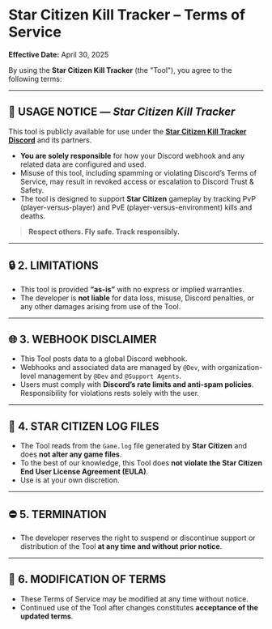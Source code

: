 # Star Citizen Kill Tracker – Terms of Service  
**Effective Date:** April 30, 2025

By using the **Star Citizen Kill Tracker** (the "Tool"), you agree to the following terms:

---

## 📘 USAGE NOTICE — *Star Citizen Kill Tracker*

This tool is publicly available for use under the [**Star Citizen Kill Tracker Discord**](https://discord.gg/jxfHnGQqj7) and its partners.

- **You are solely responsible** for how your Discord webhook and any related data are configured and used.  
- Misuse of this tool, including spamming or violating Discord’s Terms of Service, may result in revoked access or escalation to Discord Trust & Safety.  
- The tool is designed to support **Star Citizen** gameplay by tracking PvP (player-versus-player) and PvE (player-versus-environment) kills and deaths.

> **Respect others. Fly safe. Track responsibly.**

---

## 🔒 2. LIMITATIONS

- This tool is provided **“as-is”** with no express or implied warranties.  
- The developer is **not liable** for data loss, misuse, Discord penalties, or any other damages arising from use of the Tool.

---

## 🌐 3. WEBHOOK DISCLAIMER

- This Tool posts data to a global Discord webhook.  
- Webhooks and associated data are managed by `@Dev`, with organization-level management by `@Dev` and `@Support Agents`.  
- Users must comply with **Discord’s rate limits and anti-spam policies**. Responsibility for violations rests solely with the user.

---

## 📄 4. STAR CITIZEN LOG FILES

- The Tool reads from the `Game.log` file generated by **Star Citizen** and does **not alter any game files**.  
- To the best of our knowledge, this Tool does **not violate the Star Citizen End User License Agreement (EULA)**.  
- Use is at your own discretion.

---

## ⛔ 5. TERMINATION

- The developer reserves the right to suspend or discontinue support or distribution of the Tool **at any time and without prior notice**.

---

## 📝 6. MODIFICATION OF TERMS

- These Terms of Service may be modified at any time without notice.  
- Continued use of the Tool after changes constitutes **acceptance of the updated terms**.
